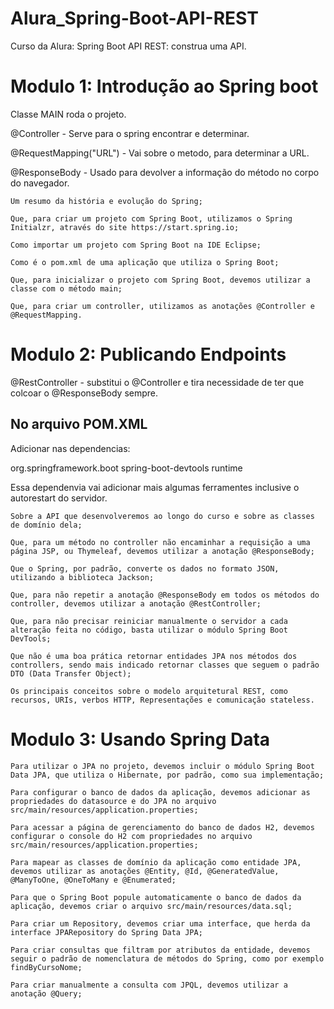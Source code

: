 # Alura_Spring-Boot-API-REST
Curso da Alura: Spring Boot API REST: construa uma API.

# Modulo 1: Introdução ao Spring boot

Classe MAIN roda o projeto.

@Controller - Serve para o spring encontrar e determinar.

@RequestMapping("URL") -  Vai sobre o metodo, para determinar a URL.

@ResponseBody - Usado para devolver a informação do método no corpo do navegador.

    Um resumo da história e evolução do Spring;

    Que, para criar um projeto com Spring Boot, utilizamos o Spring Initialzr, através do site https://start.spring.io;

    Como importar um projeto com Spring Boot na IDE Eclipse;

    Como é o pom.xml de uma aplicação que utiliza o Spring Boot;

    Que, para inicializar o projeto com Spring Boot, devemos utilizar a classe com o método main;

    Que, para criar um controller, utilizamos as anotações @Controller e @RequestMapping.

# Modulo 2: Publicando Endpoints

@RestController - substitui o @Controller e tira  necessidade de ter que colcoar o @ResponseBody sempre.

## No arquivo POM.XML
Adicionar nas dependencias: 

<dependency>
  <groupId>org.springframework.boot</groupId>
  <artifactId>spring-boot-devtools</artifactId>
  <scope>runtime</scope>
</dependency>

Essa dependenvia vai adicionar mais algumas ferramentes inclusive o autorestart do servidor.

    Sobre a API que desenvolveremos ao longo do curso e sobre as classes de domínio dela;

    Que, para um método no controller não encaminhar a requisição a uma página JSP, ou Thymeleaf, devemos utilizar a anotação @ResponseBody;

    Que o Spring, por padrão, converte os dados no formato JSON, utilizando a biblioteca Jackson;

    Que, para não repetir a anotação @ResponseBody em todos os métodos do controller, devemos utilizar a anotação @RestController;

    Que, para não precisar reiniciar manualmente o servidor a cada alteração feita no código, basta utilizar o módulo Spring Boot DevTools;

    Que não é uma boa prática retornar entidades JPA nos métodos dos controllers, sendo mais indicado retornar classes que seguem o padrão DTO (Data Transfer Object);

    Os principais conceitos sobre o modelo arquitetural REST, como recursos, URIs, verbos HTTP, Representações e comunicação stateless.

# Modulo 3: Usando Spring Data

    Para utilizar o JPA no projeto, devemos incluir o módulo Spring Boot Data JPA, que utiliza o Hibernate, por padrão, como sua implementação;

    Para configurar o banco de dados da aplicação, devemos adicionar as propriedades do datasource e do JPA no arquivo src/main/resources/application.properties;

    Para acessar a página de gerenciamento do banco de dados H2, devemos configurar o console do H2 com propriedades no arquivo src/main/resources/application.properties;

    Para mapear as classes de domínio da aplicação como entidade JPA, devemos utilizar as anotações @Entity, @Id, @GeneratedValue, @ManyToOne, @OneToMany e @Enumerated;

    Para que o Spring Boot popule automaticamente o banco de dados da aplicação, devemos criar o arquivo src/main/resources/data.sql;

    Para criar um Repository, devemos criar uma interface, que herda da interface JPARepository do Spring Data JPA;

    Para criar consultas que filtram por atributos da entidade, devemos seguir o padrão de nomenclatura de métodos do Spring, como por exemplo findByCursoNome;

    Para criar manualmente a consulta com JPQL, devemos utilizar a anotação @Query;
